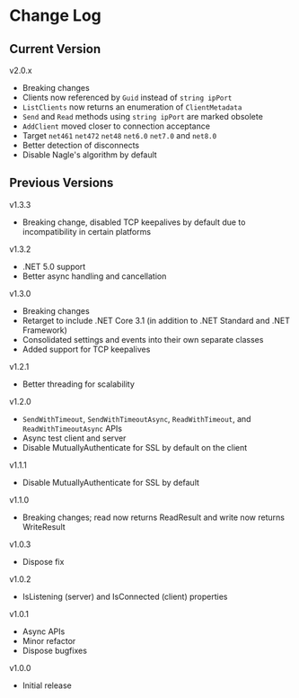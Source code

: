 # Change Log

## Current Version

v2.0.x

- Breaking changes
- Clients now referenced by `Guid` instead of `string ipPort`
- `ListClients` now returns an enumeration of `ClientMetadata`
- `Send` and `Read` methods using `string ipPort` are marked obsolete
- `AddClient` moved closer to connection acceptance
- Target `net461` `net472` `net48` `net6.0` `net7.0` and `net8.0`
- Better detection of disconnects
- Disable Nagle's algorithm by default

## Previous Versions

v1.3.3

- Breaking change, disabled TCP keepalives by default due to incompatibility in certain platforms
 
v1.3.2

- .NET 5.0 support
- Better async handling and cancellation

v1.3.0

- Breaking changes
- Retarget to include .NET Core 3.1 (in addition to .NET Standard and .NET Framework)
- Consolidated settings and events into their own separate classes
- Added support for TCP keepalives

v1.2.1

- Better threading for scalability

v1.2.0

- `SendWithTimeout`, `SendWithTimeoutAsync`, `ReadWithTimeout`, and `ReadWithTimeoutAsync` APIs
- Async test client and server
- Disable MutuallyAuthenticate for SSL by default on the client

v1.1.1

- Disable MutuallyAuthenticate for SSL by default

v1.1.0

- Breaking changes; read now returns ReadResult and write now returns WriteResult

v1.0.3

- Dispose fix

v1.0.2

- IsListening (server) and IsConnected (client) properties

v1.0.1

- Async APIs
- Minor refactor
- Dispose bugfixes

v1.0.0

- Initial release